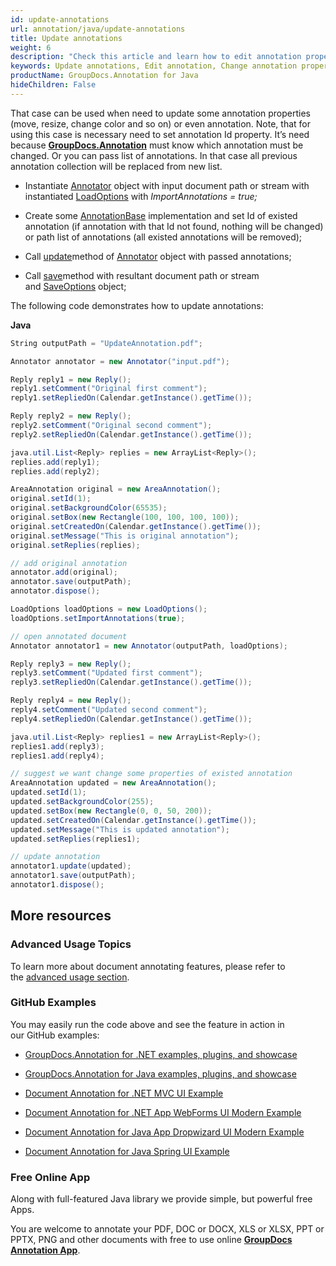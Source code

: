 ```yaml
---
id: update-annotations
url: annotation/java/update-annotations
title: Update annotations
weight: 6
description: "Check this article and learn how to edit annotation properties - change annotation position, size, appearance etc. when annotate documents using GroupDocs.Annotation for Java."
keywords: Update annotations, Edit annotation, Change annotation properties
productName: GroupDocs.Annotation for Java
hideChildren: False
---
```

That case can be used when need to update some annotation properties (move, resize, change color and so on) or even annotation. Note, that for using this case is necessary need to set annotation Id property. It’s need because **[GroupDocs.Annotation](https://products.groupdocs.com/annotation/java)** must know which annotation must be changed. Or you can pass list of annotations. In that case all previous annotation collection will be replaced from new list.

*   Instantiate [Annotator](https://apireference.groupdocs.com/java/annotation/com.groupdocs.annotation/Annotator) object with input document path or stream with instantiated [LoadOptions](https://apireference.groupdocs.com/java/annotation/com.groupdocs.annotation.options/LoadOptions) with *ImportAnnotations = true;*
    
*   Create some [AnnotationBase](https://apireference.groupdocs.com/java/annotation/com.groupdocs.annotation.models.annotationmodels/AnnotationBase) implementation and set Id of existed annotation (if annotation with that Id not found, nothing will be changed) or path list of annotations (all existed annotations will be removed);
    
*   Call [update](https://apireference.groupdocs.com/java/annotation/com.groupdocs.annotation/Annotator#update(java.util.List))method of [Annotator](https://apireference.groupdocs.com/java/annotation/com.groupdocs.annotation/Annotator) object with passed annotations;
    
*   Call [save](https://apireference.groupdocs.com/java/annotation/com.groupdocs.annotation/Annotator#save(java.io.InputStream))method with resultant document path or stream and [SaveOptions](https://apireference.groupdocs.com/java/annotation/com.groupdocs.annotation.options.export/SaveOptions) object;
    

The following code demonstrates how to update annotations:

**Java**

```csharp
String outputPath = "UpdateAnnotation.pdf";

Annotator annotator = new Annotator("input.pdf");

Reply reply1 = new Reply();
reply1.setComment("Original first comment");
reply1.setRepliedOn(Calendar.getInstance().getTime());

Reply reply2 = new Reply();
reply2.setComment("Original second comment");
reply2.setRepliedOn(Calendar.getInstance().getTime());

java.util.List<Reply> replies = new ArrayList<Reply>();
replies.add(reply1);
replies.add(reply2);

AreaAnnotation original = new AreaAnnotation();
original.setId(1);
original.setBackgroundColor(65535);
original.setBox(new Rectangle(100, 100, 100, 100));
original.setCreatedOn(Calendar.getInstance().getTime());
original.setMessage("This is original annotation");
original.setReplies(replies);

// add original annotation
annotator.add(original);
annotator.save(outputPath);
annotator.dispose();

LoadOptions loadOptions = new LoadOptions();
loadOptions.setImportAnnotations(true);

// open annotated document
Annotator annotator1 = new Annotator(outputPath, loadOptions);

Reply reply3 = new Reply();
reply3.setComment("Updated first comment");
reply3.setRepliedOn(Calendar.getInstance().getTime());

Reply reply4 = new Reply();
reply4.setComment("Updated second comment");
reply4.setRepliedOn(Calendar.getInstance().getTime());

java.util.List<Reply> replies1 = new ArrayList<Reply>();
replies1.add(reply3);
replies1.add(reply4);

// suggest we want change some properties of existed annotation
AreaAnnotation updated = new AreaAnnotation();
updated.setId(1);
updated.setBackgroundColor(255);
updated.setBox(new Rectangle(0, 0, 50, 200));
updated.setCreatedOn(Calendar.getInstance().getTime());
updated.setMessage("This is updated annotation");
updated.setReplies(replies1);

// update annotation
annotator1.update(updated);
annotator1.save(outputPath);
annotator1.dispose();
```

## More resources

### Advanced Usage Topics

To learn more about document annotating features, please refer to the [advanced usage section](Advanced%2Busage.html).

### GitHub Examples

You may easily run the code above and see the feature in action in our GitHub examples:

*   [GroupDocs.Annotation for .NET examples, plugins, and showcase](https://github.com/groupdocs-annotation/GroupDocs.Annotation-for-.NET)
    
*   [GroupDocs.Annotation for Java examples, plugins, and showcase](https://github.com/groupdocs-annotation/GroupDocs.Annotation-for-Java)
    
*   [Document Annotation for .NET MVC UI Example](https://github.com/groupdocs-annotation/GroupDocs.Annotation-for-.NET-MVC) 
    
*   [Document Annotation for .NET App WebForms UI Modern Example](https://github.com/groupdocs-annotation/GroupDocs.Annotation-for-.NET-WebForms)
    
*   [Document Annotation for Java App Dropwizard UI Modern Example](https://github.com/groupdocs-annotation/GroupDocs.Annotation-for-Java-Dropwizard)
    
*   [Document Annotation for Java Spring UI Example](https://github.com/groupdocs-annotation/GroupDocs.Annotation-for-Java-Spring)
    

### Free Online App

Along with full-featured Java library we provide simple, but powerful free Apps.

You are welcome to annotate your PDF, DOC or DOCX, XLS or XLSX, PPT or PPTX, PNG and other documents with free to use online **[GroupDocs Annotation App](https://products.groupdocs.app/annotation)**.
